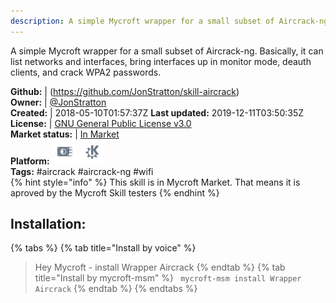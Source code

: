```yaml
---
description: A simple Mycroft wrapper for a small subset of Aircrack-ng
---
```

A simple Mycroft wrapper for a small subset of Aircrack-ng. Basically, it can list networks and interfaces, bring interfaces up in monitor mode, deauth clients, and crack WPA2 passwords.

**Github:** | (https://github.com/JonStratton/skill-aircrack)  
**Owner:** | [@JonStratton](https://github.com/JonStratton)  
**Created:** | 2018-05-10T01:57:37Z  **Last updated:** 2019-12-11T03:50:35Z  
**License:** | [GNU General Public License v3.0](https://api.github.com/licenses/gpl-3.0)  
**Market status:** | [In Market](https://market.mycroft.ai/skill/skill-aircrack)  
**Platform:**   ![](.gitbook/assets/picroft-icon.png)  ![](.gitbook/assets/kde.png)   
**Tags:** \#aircrack \#aircrack-ng \#wifi   
{% hint style="info" %}
This skill is in Mycroft Market. That means it is aproved by the Mycroft Skill testers
{% endhint %}
    
## Installation:  
{% tabs %}
{% tab title="Install by voice" %}
> Hey Mycroft - install Wrapper Aircrack
{% endtab %}
  {% tab title="Install by mycroft-msm" %}
``` mycroft-msm install Wrapper Aircrack```
{% endtab %}
  {% endtabs %}
  